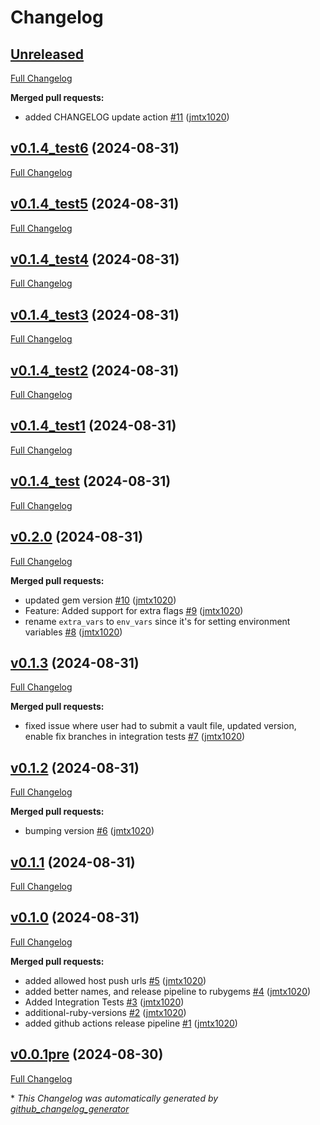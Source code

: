 # Changelog

## [Unreleased](https://github.com/jmtx1020/kitchen-yansible-pusher/tree/HEAD)

[Full Changelog](https://github.com/jmtx1020/kitchen-yansible-pusher/compare/v0.1.4_test6...HEAD)

**Merged pull requests:**

- added CHANGELOG update action [\#11](https://github.com/jmtx1020/kitchen-yansible-pusher/pull/11) ([jmtx1020](https://github.com/jmtx1020))

## [v0.1.4_test6](https://github.com/jmtx1020/kitchen-yansible-pusher/tree/v0.1.4_test6) (2024-08-31)

[Full Changelog](https://github.com/jmtx1020/kitchen-yansible-pusher/compare/v0.1.4_test5...v0.1.4_test6)

## [v0.1.4_test5](https://github.com/jmtx1020/kitchen-yansible-pusher/tree/v0.1.4_test5) (2024-08-31)

[Full Changelog](https://github.com/jmtx1020/kitchen-yansible-pusher/compare/v0.1.4_test4...v0.1.4_test5)

## [v0.1.4_test4](https://github.com/jmtx1020/kitchen-yansible-pusher/tree/v0.1.4_test4) (2024-08-31)

[Full Changelog](https://github.com/jmtx1020/kitchen-yansible-pusher/compare/v0.1.4_test3...v0.1.4_test4)

## [v0.1.4_test3](https://github.com/jmtx1020/kitchen-yansible-pusher/tree/v0.1.4_test3) (2024-08-31)

[Full Changelog](https://github.com/jmtx1020/kitchen-yansible-pusher/compare/v0.1.4_test2...v0.1.4_test3)

## [v0.1.4_test2](https://github.com/jmtx1020/kitchen-yansible-pusher/tree/v0.1.4_test2) (2024-08-31)

[Full Changelog](https://github.com/jmtx1020/kitchen-yansible-pusher/compare/v0.1.4_test1...v0.1.4_test2)

## [v0.1.4_test1](https://github.com/jmtx1020/kitchen-yansible-pusher/tree/v0.1.4_test1) (2024-08-31)

[Full Changelog](https://github.com/jmtx1020/kitchen-yansible-pusher/compare/v0.1.4_test...v0.1.4_test1)

## [v0.1.4_test](https://github.com/jmtx1020/kitchen-yansible-pusher/tree/v0.1.4_test) (2024-08-31)

[Full Changelog](https://github.com/jmtx1020/kitchen-yansible-pusher/compare/v0.2.0...v0.1.4_test)

## [v0.2.0](https://github.com/jmtx1020/kitchen-yansible-pusher/tree/v0.2.0) (2024-08-31)

[Full Changelog](https://github.com/jmtx1020/kitchen-yansible-pusher/compare/v0.1.3...v0.2.0)

**Merged pull requests:**

- updated gem version [\#10](https://github.com/jmtx1020/kitchen-yansible-pusher/pull/10) ([jmtx1020](https://github.com/jmtx1020))
- Feature: Added support for extra flags [\#9](https://github.com/jmtx1020/kitchen-yansible-pusher/pull/9) ([jmtx1020](https://github.com/jmtx1020))
- rename `extra_vars` to `env_vars` since it's for setting environment variables [\#8](https://github.com/jmtx1020/kitchen-yansible-pusher/pull/8) ([jmtx1020](https://github.com/jmtx1020))

## [v0.1.3](https://github.com/jmtx1020/kitchen-yansible-pusher/tree/v0.1.3) (2024-08-31)

[Full Changelog](https://github.com/jmtx1020/kitchen-yansible-pusher/compare/v0.1.2...v0.1.3)

**Merged pull requests:**

- fixed issue where user had to submit a vault file, updated version, enable fix branches in integration tests [\#7](https://github.com/jmtx1020/kitchen-yansible-pusher/pull/7) ([jmtx1020](https://github.com/jmtx1020))

## [v0.1.2](https://github.com/jmtx1020/kitchen-yansible-pusher/tree/v0.1.2) (2024-08-31)

[Full Changelog](https://github.com/jmtx1020/kitchen-yansible-pusher/compare/v0.1.1...v0.1.2)

**Merged pull requests:**

- bumping version [\#6](https://github.com/jmtx1020/kitchen-yansible-pusher/pull/6) ([jmtx1020](https://github.com/jmtx1020))

## [v0.1.1](https://github.com/jmtx1020/kitchen-yansible-pusher/tree/v0.1.1) (2024-08-31)

[Full Changelog](https://github.com/jmtx1020/kitchen-yansible-pusher/compare/v0.1.0...v0.1.1)

## [v0.1.0](https://github.com/jmtx1020/kitchen-yansible-pusher/tree/v0.1.0) (2024-08-31)

[Full Changelog](https://github.com/jmtx1020/kitchen-yansible-pusher/compare/v0.0.1pre...v0.1.0)

**Merged pull requests:**

- added allowed host push urls [\#5](https://github.com/jmtx1020/kitchen-yansible-pusher/pull/5) ([jmtx1020](https://github.com/jmtx1020))
- added better names, and release pipeline to rubygems [\#4](https://github.com/jmtx1020/kitchen-yansible-pusher/pull/4) ([jmtx1020](https://github.com/jmtx1020))
- Added Integration Tests [\#3](https://github.com/jmtx1020/kitchen-yansible-pusher/pull/3) ([jmtx1020](https://github.com/jmtx1020))
- additional-ruby-versions [\#2](https://github.com/jmtx1020/kitchen-yansible-pusher/pull/2) ([jmtx1020](https://github.com/jmtx1020))
- added github actions release pipeline [\#1](https://github.com/jmtx1020/kitchen-yansible-pusher/pull/1) ([jmtx1020](https://github.com/jmtx1020))

## [v0.0.1pre](https://github.com/jmtx1020/kitchen-yansible-pusher/tree/v0.0.1pre) (2024-08-30)

[Full Changelog](https://github.com/jmtx1020/kitchen-yansible-pusher/compare/1bf46ae6cbbff66f85fd2d3857271c44af727b56...v0.0.1pre)


\* *This Changelog was automatically generated by [github_changelog_generator](https://github.com/github-changelog-generator/github-changelog-generator)*
